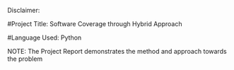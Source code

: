 Disclaimer: 

#Project Title: Software Coverage through Hybrid Approach

#Language Used: Python

NOTE: The Project Report demonstrates the method and approach towards the problem